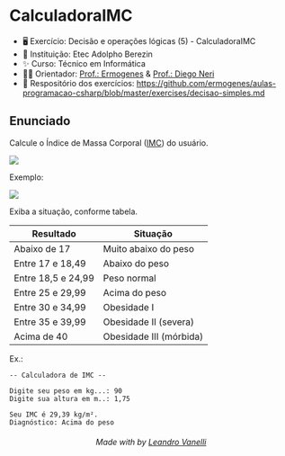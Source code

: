 # CalculadoraIMC

* 🖥️ Exercício: Decisão e operações lógicas (5) - CalculadoraIMC
* 🏫 Instituição: Etec Adolpho Berezin
* ✨ Curso: Técnico em Informática
* 👨‍🏫 Orientador: <a href="https://github.com/ermogenes">Prof.: Ermogenes</a> & <a href="https://github.com/diegoneri">Prof.: Diego Neri</a>
* 📖 Respositório dos exercícios: https://github.com/ermogenes/aulas-programacao-csharp/blob/master/exercises/decisao-simples.md

## Enunciado

Calcule o Índice de Massa Corporal ([IMC](https://pt.wikipedia.org/wiki/%C3%8Dndice_de_massa_corporal)) do usuário.

![](https://wikimedia.org/api/rest_v1/media/math/render/svg/4db320ff2cde68cebea226fb921247d7ebbfad33)

Exemplo:

![](https://wikimedia.org/api/rest_v1/media/math/render/svg/1a06f59b0dcbb140bbe47fe3307752bc3dbdce49)

Exiba a situação, conforme tabela.

Resultado | Situação
--- | ---
Abaixo de 17 | Muito abaixo do peso
Entre 17 e 18,49 | Abaixo do peso
Entre 18,5 e 24,99 | Peso normal
Entre 25 e 29,99 | Acima do peso
Entre 30 e 34,99 | Obesidade I
Entre 35 e 39,99 | Obesidade II (severa)
Acima de 40 | Obesidade III (mórbida)

Ex.:
```
-- Calculadora de IMC --

Digite seu peso em kg...: 90
Digite sua altura em m..: 1,75

Seu IMC é 29,39 kg/m².
Diagnóstico: Acima do peso
```

<h6 align="center">Made with by <a href="https://github.com/LeoVanelli">Leandro Vanelli</a></h6>
